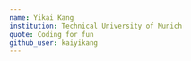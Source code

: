 ```yaml
---
name: Yikai Kang
institution: Technical University of Munich
quote: Coding for fun
github_user: kaiyikang
---
```


